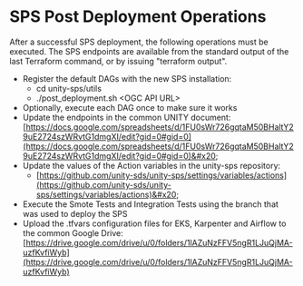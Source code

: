 # SPS Post Deployment Operations

After a successful SPS deployment, the following operations must be executed. The SPS endpoints are available from the standard output of the last Terraform command, or by issuing "terraform output".

* Register the default DAGs with the new SPS installation:
  * cd unity-sps/utils
  * ./post\_deployment.sh \<OGC API URL>
* Optionally, execute each DAG once to make sure it works
* Update the endpoints in the common UNITY document: [https://docs.google.com/spreadsheets/d/1FU0sWr726gqtaM50BHaltY29uE2724szWRvtG1dmgXI/edit?gid=0#gid=0](https://docs.google.com/spreadsheets/d/1FU0sWr726gqtaM50BHaltY29uE2724szWRvtG1dmgXI/edit?gid=0#gid=0)&#x20;
* Update the values of the Action variables in the unity-sps repository:
  * [https://github.com/unity-sds/unity-sps/settings/variables/actions](https://github.com/unity-sds/unity-sps/settings/variables/actions)&#x20;
* Execute the Smote Tests and Integration Tests using the branch that was used to deploy the SPS
* Upload the .tfvars configuration files for EKS, Karpenter and Airflow to the common Google Drive: [https://drive.google.com/drive/u/0/folders/1lAZuNzFFV5ngR1LJuQjMA-uzfKvfiWyb](https://drive.google.com/drive/u/0/folders/1lAZuNzFFV5ngR1LJuQjMA-uzfKvfiWyb)
